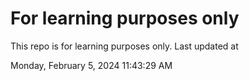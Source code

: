 # For learning purposes only
This repo is for learning purposes only.
Last updated at

Monday, February 5, 2024 11:43:29 AM

